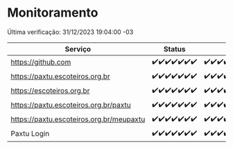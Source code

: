 # Monitoramento

Última verificação: 31/12/2023 19:04:00 -03

|Serviço|Status|Últimas 24h|
|---|---|---|
|https://github.com|<span title="2023-12-24: OK=24">✔️</span><span title="2023-12-25: OK=24">✔️</span><span title="2023-12-26: OK=24">✔️</span><span title="2023-12-27: OK=24">✔️</span><span title="2023-12-28: OK=24">✔️</span><span title="2023-12-29: OK=24">✔️</span><span title="2023-12-30: OK=23">✔️</span>|<span title="30/12/2023 20:04:00 -03 : 200">✔️</span><span title="30/12/2023 21:33:00 -03 : 200">✔️</span><span title="30/12/2023 22:51:00 -03 : 200">✔️</span><span title="30/12/2023 23:21:00 -03 : 200">✔️</span><span title="31/12/2023 00:06:00 -03 : 200">✔️</span><span title="31/12/2023 01:07:00 -03 : 200">✔️</span><span title="31/12/2023 02:05:00 -03 : 200">✔️</span><span title="31/12/2023 03:07:00 -03 : 200">✔️</span><span title="31/12/2023 04:04:00 -03 : 200">✔️</span><span title="31/12/2023 05:07:00 -03 : 200">✔️</span><span title="31/12/2023 06:05:00 -03 : 200">✔️</span><span title="31/12/2023 07:06:00 -03 : 200">✔️</span><span title="31/12/2023 08:03:00 -03 : 200">✔️</span><span title="31/12/2023 09:10:00 -03 : 200">✔️</span><span title="31/12/2023 10:06:00 -03 : 200">✔️</span><span title="31/12/2023 11:03:00 -03 : 200">✔️</span><span title="31/12/2023 12:04:00 -03 : 200">✔️</span><span title="31/12/2023 13:06:00 -03 : 200">✔️</span><span title="31/12/2023 14:03:00 -03 : 200">✔️</span><span title="31/12/2023 15:07:00 -03 : 200">✔️</span><span title="31/12/2023 16:02:00 -03 : 200">✔️</span><span title="31/12/2023 17:06:00 -03 : 200">✔️</span><span title="31/12/2023 18:03:00 -03 : 200">✔️</span><span title="31/12/2023 19:04:00 -03 : 200">✔️</span>|
|https://paxtu.escoteiros.org.br|<span title="2023-12-24: OK=24">✔️</span><span title="2023-12-25: OK=24">✔️</span><span title="2023-12-26: OK=24">✔️</span><span title="2023-12-27: OK=24">✔️</span><span title="2023-12-28: OK=24">✔️</span><span title="2023-12-29: OK=24">✔️</span><span title="2023-12-30: OK=23">✔️</span>|<span title="30/12/2023 20:04:00 -03 : 200">✔️</span><span title="30/12/2023 21:33:00 -03 : 200">✔️</span><span title="30/12/2023 22:51:00 -03 : 200">✔️</span><span title="30/12/2023 23:21:00 -03 : 200">✔️</span><span title="31/12/2023 00:06:00 -03 : 200">✔️</span><span title="31/12/2023 01:07:00 -03 : 200">✔️</span><span title="31/12/2023 02:05:00 -03 : 200">✔️</span><span title="31/12/2023 03:07:00 -03 : 200">✔️</span><span title="31/12/2023 04:04:00 -03 : 200">✔️</span><span title="31/12/2023 05:07:00 -03 : 200">✔️</span><span title="31/12/2023 06:05:00 -03 : 200">✔️</span><span title="31/12/2023 07:06:00 -03 : 200">✔️</span><span title="31/12/2023 08:03:00 -03 : 200">✔️</span><span title="31/12/2023 09:10:00 -03 : 200">✔️</span><span title="31/12/2023 10:06:00 -03 : 200">✔️</span><span title="31/12/2023 11:03:00 -03 : 200">✔️</span><span title="31/12/2023 12:04:00 -03 : 200">✔️</span><span title="31/12/2023 13:06:00 -03 : 200">✔️</span><span title="31/12/2023 14:03:00 -03 : 200">✔️</span><span title="31/12/2023 15:07:00 -03 : 200">✔️</span><span title="31/12/2023 16:02:00 -03 : 200">✔️</span><span title="31/12/2023 17:06:00 -03 : 200">✔️</span><span title="31/12/2023 18:03:00 -03 : 200">✔️</span><span title="31/12/2023 19:04:00 -03 : 200">✔️</span>|
|https://escoteiros.org.br|<span title="2023-12-24: OK=24">✔️</span><span title="2023-12-25: OK=24">✔️</span><span title="2023-12-26: OK=24">✔️</span><span title="2023-12-27: OK=24">✔️</span><span title="2023-12-28: OK=24">✔️</span><span title="2023-12-29: OK=24">✔️</span><span title="2023-12-30: OK=23">✔️</span>|<span title="30/12/2023 20:04:00 -03 : 200">✔️</span><span title="30/12/2023 21:33:00 -03 : 200">✔️</span><span title="30/12/2023 22:51:00 -03 : 200">✔️</span><span title="30/12/2023 23:21:00 -03 : 200">✔️</span><span title="31/12/2023 00:06:00 -03 : 200">✔️</span><span title="31/12/2023 01:07:00 -03 : 200">✔️</span><span title="31/12/2023 02:05:00 -03 : 200">✔️</span><span title="31/12/2023 03:07:00 -03 : 200">✔️</span><span title="31/12/2023 04:04:00 -03 : 200">✔️</span><span title="31/12/2023 05:07:00 -03 : 200">✔️</span><span title="31/12/2023 06:05:00 -03 : 200">✔️</span><span title="31/12/2023 07:06:00 -03 : 200">✔️</span><span title="31/12/2023 08:03:00 -03 : 200">✔️</span><span title="31/12/2023 09:10:00 -03 : 200">✔️</span><span title="31/12/2023 10:06:00 -03 : 200">✔️</span><span title="31/12/2023 11:03:00 -03 : 200">✔️</span><span title="31/12/2023 12:04:00 -03 : 200">✔️</span><span title="31/12/2023 13:06:00 -03 : 200">✔️</span><span title="31/12/2023 14:03:00 -03 : 200">✔️</span><span title="31/12/2023 15:07:00 -03 : 200">✔️</span><span title="31/12/2023 16:02:00 -03 : 200">✔️</span><span title="31/12/2023 17:06:00 -03 : 200">✔️</span><span title="31/12/2023 18:03:00 -03 : 200">✔️</span><span title="31/12/2023 19:04:00 -03 : 200">✔️</span>|
|https://paxtu.escoteiros.org.br/paxtu|<span title="2023-12-24: OK=24">✔️</span><span title="2023-12-25: OK=24">✔️</span><span title="2023-12-26: OK=24">✔️</span><span title="2023-12-27: OK=24">✔️</span><span title="2023-12-28: OK=24">✔️</span><span title="2023-12-29: OK=24">✔️</span><span title="2023-12-30: OK=23">✔️</span>|<span title="30/12/2023 20:05:00 -03 : 200">✔️</span><span title="30/12/2023 21:33:00 -03 : 200">✔️</span><span title="30/12/2023 22:51:00 -03 : 200">✔️</span><span title="30/12/2023 23:21:00 -03 : 200">✔️</span><span title="31/12/2023 00:06:00 -03 : 200">✔️</span><span title="31/12/2023 01:07:00 -03 : 200">✔️</span><span title="31/12/2023 02:05:00 -03 : 200">✔️</span><span title="31/12/2023 03:07:00 -03 : 200">✔️</span><span title="31/12/2023 04:04:00 -03 : 200">✔️</span><span title="31/12/2023 05:07:00 -03 : 200">✔️</span><span title="31/12/2023 06:05:00 -03 : 200">✔️</span><span title="31/12/2023 07:06:00 -03 : 200">✔️</span><span title="31/12/2023 08:03:00 -03 : 200">✔️</span><span title="31/12/2023 09:10:00 -03 : 200">✔️</span><span title="31/12/2023 10:06:00 -03 : 200">✔️</span><span title="31/12/2023 11:03:00 -03 : 200">✔️</span><span title="31/12/2023 12:04:00 -03 : 200">✔️</span><span title="31/12/2023 13:06:00 -03 : 200">✔️</span><span title="31/12/2023 14:03:00 -03 : 200">✔️</span><span title="31/12/2023 15:07:00 -03 : 200">✔️</span><span title="31/12/2023 16:02:00 -03 : 200">✔️</span><span title="31/12/2023 17:06:00 -03 : 200">✔️</span><span title="31/12/2023 18:03:00 -03 : 200">✔️</span><span title="31/12/2023 19:04:00 -03 : 200">✔️</span>|
|https://paxtu.escoteiros.org.br/meupaxtu|<span title="2023-12-24: OK=24">✔️</span><span title="2023-12-25: OK=24">✔️</span><span title="2023-12-26: OK=24">✔️</span><span title="2023-12-27: OK=24">✔️</span><span title="2023-12-28: OK=24">✔️</span><span title="2023-12-29: OK=24">✔️</span><span title="2023-12-30: OK=23">✔️</span>|<span title="30/12/2023 20:05:00 -03 : 200">✔️</span><span title="30/12/2023 21:33:00 -03 : 200">✔️</span><span title="30/12/2023 22:51:00 -03 : 200">✔️</span><span title="30/12/2023 23:21:00 -03 : 200">✔️</span><span title="31/12/2023 00:06:00 -03 : 200">✔️</span><span title="31/12/2023 01:07:00 -03 : 200">✔️</span><span title="31/12/2023 02:05:00 -03 : 200">✔️</span><span title="31/12/2023 03:07:00 -03 : 200">✔️</span><span title="31/12/2023 04:04:00 -03 : 200">✔️</span><span title="31/12/2023 05:07:00 -03 : 200">✔️</span><span title="31/12/2023 06:05:00 -03 : 200">✔️</span><span title="31/12/2023 07:06:00 -03 : 200">✔️</span><span title="31/12/2023 08:03:00 -03 : 200">✔️</span><span title="31/12/2023 09:10:00 -03 : 200">✔️</span><span title="31/12/2023 10:06:00 -03 : 200">✔️</span><span title="31/12/2023 11:03:00 -03 : 200">✔️</span><span title="31/12/2023 12:04:00 -03 : 200">✔️</span><span title="31/12/2023 13:06:00 -03 : 200">✔️</span><span title="31/12/2023 14:03:00 -03 : 200">✔️</span><span title="31/12/2023 15:07:00 -03 : 200">✔️</span><span title="31/12/2023 16:02:00 -03 : 200">✔️</span><span title="31/12/2023 17:06:00 -03 : 200">✔️</span><span title="31/12/2023 18:03:00 -03 : 200">✔️</span><span title="31/12/2023 19:04:00 -03 : 200">✔️</span>|
|Paxtu Login|<span title="2023-12-24: OK=24">✔️</span><span title="2023-12-25: OK=24">✔️</span><span title="2023-12-26: OK=24">✔️</span><span title="2023-12-27: OK=24">✔️</span><span title="2023-12-28: OK=24">✔️</span><span title="2023-12-29: OK=24">✔️</span><span title="2023-12-30: OK=23">✔️</span>|<span title="30/12/2023 20:05:00 -03 : 200">✔️</span><span title="30/12/2023 21:33:00 -03 : 200">✔️</span><span title="30/12/2023 22:51:00 -03 : 200">✔️</span><span title="30/12/2023 23:21:00 -03 : 200">✔️</span><span title="31/12/2023 00:06:00 -03 : 200">✔️</span><span title="31/12/2023 01:07:00 -03 : 200">✔️</span><span title="31/12/2023 02:05:00 -03 : 200">✔️</span><span title="31/12/2023 03:07:00 -03 : 200">✔️</span><span title="31/12/2023 04:04:00 -03 : 200">✔️</span><span title="31/12/2023 05:07:00 -03 : 200">✔️</span><span title="31/12/2023 06:05:00 -03 : 200">✔️</span><span title="31/12/2023 07:06:00 -03 : 200">✔️</span><span title="31/12/2023 08:03:00 -03 : 200">✔️</span><span title="31/12/2023 09:10:00 -03 : 200">✔️</span><span title="31/12/2023 10:06:00 -03 : 200">✔️</span><span title="31/12/2023 11:03:00 -03 : 200">✔️</span><span title="31/12/2023 12:04:00 -03 : 200">✔️</span><span title="31/12/2023 13:06:00 -03 : 200">✔️</span><span title="31/12/2023 14:03:00 -03 : 200">✔️</span><span title="31/12/2023 15:07:00 -03 : 200">✔️</span><span title="31/12/2023 16:02:00 -03 : 200">✔️</span><span title="31/12/2023 17:06:00 -03 : 200">✔️</span><span title="31/12/2023 18:03:00 -03 : 200">✔️</span><span title="31/12/2023 19:04:00 -03 : 200">✔️</span>|
